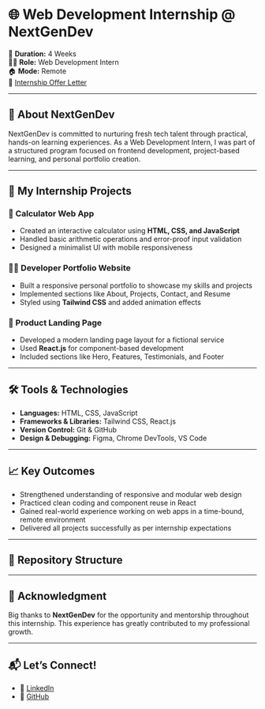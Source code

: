 # 🌐 Web Development Internship @ NextGenDev

📅 **Duration:** 4 Weeks  
🧑‍💻 **Role:** Web Development Intern  
🏠 **Mode:** Remote  
📄 [Internship Offer Letter](./Internship%20Offer%20Letter%20-%20Suhani%20Sinha.pdf)

---

## 🏢 About NextGenDev
NextGenDev is committed to nurturing fresh tech talent through practical, hands-on learning experiences. As a Web Development Intern, I was part of a structured program focused on frontend development, project-based learning, and personal portfolio creation.

---

## 🚀 My Internship Projects

### 🔢 Calculator Web App
- Created an interactive calculator using **HTML, CSS, and JavaScript**
- Handled basic arithmetic operations and error-proof input validation
- Designed a minimalist UI with mobile responsiveness

### 🧑‍💼 Developer Portfolio Website
- Built a responsive personal portfolio to showcase my skills and projects
- Implemented sections like About, Projects, Contact, and Resume
- Styled using **Tailwind CSS** and added animation effects

### 🎯 Product Landing Page
- Developed a modern landing page layout for a fictional service
- Used **React.js** for component-based development
- Included sections like Hero, Features, Testimonials, and Footer

---

## 🛠️ Tools & Technologies
- **Languages:** HTML, CSS, JavaScript  
- **Frameworks & Libraries:** Tailwind CSS, React.js  
- **Version Control:** Git & GitHub  
- **Design & Debugging:** Figma, Chrome DevTools, VS Code

---

## 📈 Key Outcomes
- Strengthened understanding of responsive and modular web design
- Practiced clean coding and component reuse in React
- Gained real-world experience working on web apps in a time-bound, remote environment
- Delivered all projects successfully as per internship expectations

---

## 📁 Repository Structure

---

## 🙏 Acknowledgment
Big thanks to **NextGenDev** for the opportunity and mentorship throughout this internship. This experience has greatly contributed to my professional growth.

---

## 📬 Let’s Connect!
- 💼 [LinkedIn](http://www.linkedin.com/in/suhani-sinha-522544251)  
- 🐙 [GitHub](https://github.com/SUHAANII)
